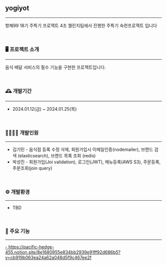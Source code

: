 ## yogiyot
---
항해99 18기 주특기 프로젝트 4조 챌린지팀에서 진행한 주특기 숙련프로젝트 입니다

<br>

### 🖥️ 프로젝트 소개
---
음식 배달 서비스의 필수 기능을 구현한 프로젝트입니다. 

<br>

### 🕰️ 개발기간
---
- 2024.01.12(금) ~ 2024.01.25(목)


<br>

###  👨‍👩‍👧‍👦 개발인원
---
- 김기민 - 음식점 등록 수정 삭제, 회원가입시 이메일인증(nodemailer), 브랜드 검색 (elasticsearch), 브랜드 목록 조회 (redis)
- 박성진 - 회원가입(Joi validation), 로그인(JWT), 메뉴등록(AWS S3), 주문등록, 주문조회(join query)
<br>

### ⚙️ 개발환경
---
- TBD

<br>

### 📌 주요 기능
---
[- ](https://pacific-hedge-455.notion.site/8e1680955e834bb2939e91ff92d686b5?v=cb919b063ea24a62a048d5f9c467ee2f)https://pacific-hedge-455.notion.site/8e1680955e834bb2939e91ff92d686b5?v=cb919b063ea24a62a048d5f9c467ee2f
